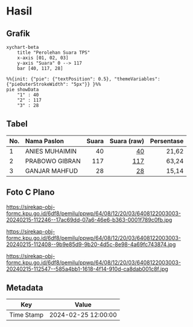 # Hasil

## Grafik

```mermaid
xychart-beta
    title "Perolehan Suara TPS"
    x-axis [01, 02, 03]
    y-axis "Suara" 0 --> 117
    bar [40, 117, 28]
```

```mermaid
%%{init: {"pie": {"textPosition": 0.5}, "themeVariables": {"pieOuterStrokeWidth": "5px"}} }%%
pie showData
    "1" : 40
    "2" : 117
    "3" : 28
```

## Tabel

| No. | Nama Paslon    | Suara | Suara (raw) | Persentase |
|:--- |:-------------- | -----:| -----------:| ----------:|
| 1   | ANIES MUHAIMIN | 40    | [40][p-1]   | 21,62      |
| 2   | PRABOWO GIBRAN | 117   | [117][p-2]  | 63,24      |
| 3   | GANJAR MAHFUD  | 28    | [28][p-3]   | 15,14      |


[p-1]: https://github.com/gigit-pemilu/pemilu-2024-64-kalimantan-timur/blob/main/pilpres/hitung-suara/sub/64-kalimantan-timur/sub/08-kutai-timur/sub/12-sangatta-selatan/sub/2003-sangkima/sub/003-tps/sub/paslon-1.txt
[p-2]: https://github.com/gigit-pemilu/pemilu-2024-64-kalimantan-timur/blob/main/pilpres/hitung-suara/sub/64-kalimantan-timur/sub/08-kutai-timur/sub/12-sangatta-selatan/sub/2003-sangkima/sub/003-tps/sub/paslon-2.txt
[p-3]: https://github.com/gigit-pemilu/pemilu-2024-64-kalimantan-timur/blob/main/pilpres/hitung-suara/sub/64-kalimantan-timur/sub/08-kutai-timur/sub/12-sangatta-selatan/sub/2003-sangkima/sub/003-tps/sub/paslon-3.txt

## Foto C Plano

https://sirekap-obj-formc.kpu.go.id/6df8/pemilu/ppwp/64/08/12/20/03/6408122003003-20240215-112246--17ac69dd-07a6-46e6-b363-0001f789c0fb.jpg

https://sirekap-obj-formc.kpu.go.id/6df8/pemilu/ppwp/64/08/12/20/03/6408122003003-20240215-112408--9b9e85d9-9b20-4d5c-8e98-4a69fc743874.jpg

https://sirekap-obj-formc.kpu.go.id/6df8/pemilu/ppwp/64/08/12/20/03/6408122003003-20240215-112547--585a4bb1-1618-4f14-910d-ca8dab001c8f.jpg


## Metadata

| Key        | Value               |
| ---------- | ------------------- |
| Time Stamp | 2024-02-25 12:00:00 |



